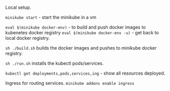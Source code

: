 
Local setup.

```minikube start``` - start the minikube in a vm

```eval $(minikube docker-env)``` - to build and push docker images to kubenetes docker registry
```eval $(minikube docker-env -u)``` - get back to local docker registry.

```sh ./build.sh``` builds the docker images and pushes to minikube docker registry.

```sh ./run.sh``` installs the kubectl pods/services.    

```kubectl get deployments,pods,services,ing``` - show all resources deployed. 

Ingress for routing services.
```minikube addons enable ingress```